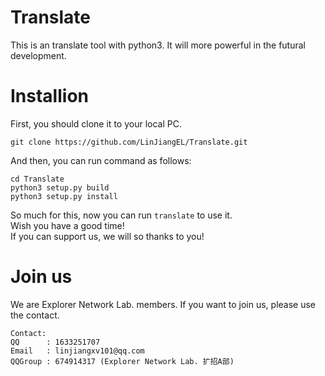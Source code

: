 # Translate
This is an translate tool with python3. It will more powerful in the futural development.  

# Installion
First, you should clone it to your local PC.  
```
git clone https://github.com/LinJiangEL/Translate.git
```
And then, you can run command as follows:
```
cd Translate
python3 setup.py build
python3 setup.py install
```
So much for this, now you can run `translate` to use it.  
Wish you have a good time!  
If you can support us, we will so thanks to you!  
  
# Join us
We are Explorer Network Lab. members. If you want to join us, please use the contact.  
```
Contact:
QQ      : 1633251707
Email   : linjiangxv101@qq.com
QQGroup : 674914317 (Explorer Network Lab. 扩招A部)
```
